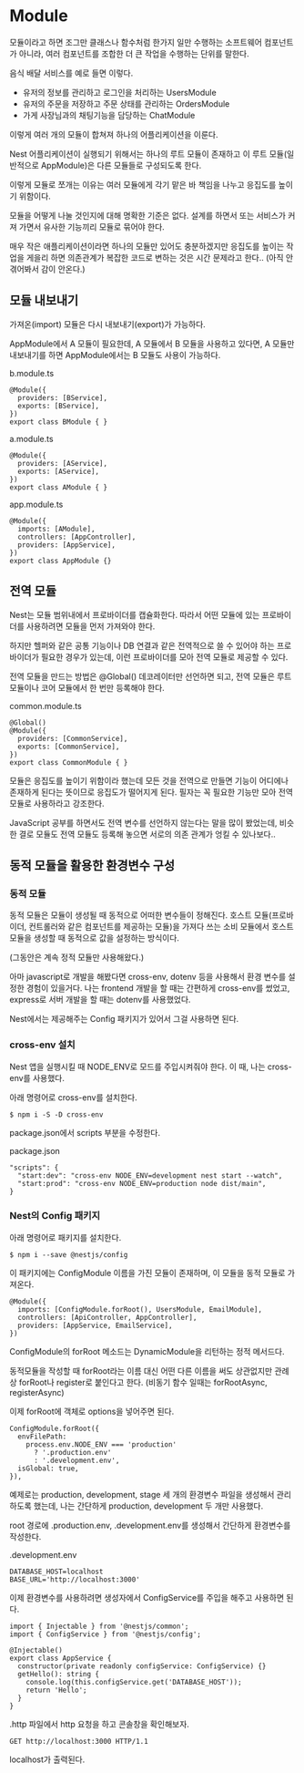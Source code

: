 # Module

모듈이라고 하면 조그만 클래스나 함수처럼 한가지 일만 수행하는 소프트웨어 컴포넌트가 아니라, 여러 컴포넌트를 조합한 더 큰 작업을 수행하는 단위를 말한다. 

음식 배달 서비스를 예로 들면 이렇다.
- 유저의 정보를 관리하고 로그인을 처리하는 UsersModule
- 유저의 주문을 저장하고 주문 상태를 관리하는 OrdersModule 
- 가게 사장님과의 채팅기능을 담당하는 ChatModule

이렇게 여러 개의 모듈이 합쳐져 하나의 어플리케이션을 이룬다.

Nest 어플리케이션이 실행되기 위해서는 하나의 루트 모듈이 존재하고 이 루트 모듈(일반적으로 AppModule)은 다른 모듈들로 구성되도록 한다. 

이렇게 모듈로 쪼개는 이유는 여러 모듈에게 각기 맡은 바 책임을 나누고 응집도를 높이기 위함이다.

모듈을 어떻게 나눌 것인지에 대해 명확한 기준은 없다. 설계를 하면서 또는 서비스가 커져 가면서 유사한 기능끼리 모듈로 묶어야 한다. 

매우 작은 애플리케이션이라면 하나의 모듈만 있어도 충분하겠지만 응집도를 높이는 작업을 게을리 하면 의존관계가 복잡한 코드로 변하는 것은 시간 문제라고 한다.. (아직 안겪어봐서 감이 안온다.)

## 모듈 내보내기

가져온(import) 모듈은 다시 내보내기(export)가 가능하다.

AppModule에서 A 모듈이 필요한데, A 모듈에서 B 모듈을 사용하고 있다면, A 모듈만 내보내기를 하면 AppModule에서는 B 모듈도 사용이 가능하다.

b.module.ts
```
@Module({
  providers: [BService],
  exports: [BService],
})
export class BModule { }
```

a.module.ts
```
@Module({
  providers: [AService],
  exports: [AService],
})
export class AModule { }
```

app.module.ts
```
@Module({
  imports: [AModule],
  controllers: [AppController],
  providers: [AppService],
})
export class AppModule {}
```

## 전역 모듈

Nest는 모듈 범위내에서 프로바이더를 캡슐화한다. 따라서 어떤 모듈에 있는 프로바이더를 사용하려면 모듈을 먼저 가져와야 한다. 

하지만 헬퍼와 같은 공통 기능이나 DB 연결과 같은 전역적으로 쓸 수 있어야 하는 프로바이더가 필요한 경우가 있는데, 이런 프로바이더를 모아 전역 모듈로 제공할 수 있다.

전역 모듈을 만드는 방법은 @Global() 데코레이터만 선언하면 되고, 전역 모듈은 루트 모듈이나 코어 모듈에서 한 번만 등록해야 한다.

common.module.ts
```
@Global()
@Module({
  providers: [CommonService],
  exports: [CommonService],
})
export class CommonModule { }
```

모듈은 응집도를 높이기 위함이라 했는데 모든 것을 전역으로 만들면 기능이 어디에나 존재하게 된다는 뜻이므로 응집도가 떨어지게 된다. 필자는 꼭 필요한 기능만 모아 전역 모듈로 사용하라고 강조한다. 

JavaScript 공부를 하면서도 전역 변수를 선언하지 않는다는 말을 많이 봤었는데, 비슷한 결로 모듈도 전역 모듈도 등록해 놓으면 서로의 의존 관계가 엉킬 수 있나보다..

## 동적 모듈을 활용한 환경변수 구성

### 동적 모듈

동적 모듈은 모듈이 생성될 때 동적으로 어떠한 변수들이 정해진다. 호스트 모듈(프로바이더, 컨트롤러와 같은 컴포넌트를 제공하는 모듈)을 가져다 쓰는 소비 모듈에서 호스트 모듈을 생성할 때 동적으로 값을 설정하는 방식이다.

(그동안은 계속 정적 모듈만 사용해왔다.)

아마 javascript로 개발을 해봤다면 cross-env, dotenv 등을 사용해서 환경 변수를 설정한 경험이 있을거다. 나는 frontend 개발을 할 때는 간편하게 cross-env를 썼었고, express로 서버 개발을 할 때는 dotenv를 사용했었다.

Nest에서는 제공해주는 Config 패키지가 있어서 그걸 사용하면 된다.

### cross-env 설치

Nest 앱을 실행시킬 때 NODE_ENV로 모드를 주입시켜줘야 한다. 이 때, 나는 cross-env를 사용했다.

아래 명령어로 cross-env를 설치한다.

```
$ npm i -S -D cross-env
```

package.json에서 scripts 부분을 수정한다.

package.json
```
"scripts": {
  "start:dev": "cross-env NODE_ENV=development nest start --watch",
  "start:prod": "cross-env NODE_ENV=production node dist/main",
}
```

### Nest의 Config 패키지

아래 명령어로 패키지를 설치한다.

```
$ npm i --save @nestjs/config
```

이 패키지에는 ConfigModule 이름을 가진 모듈이 존재하며, 이 모듈을 동적 모듈로 가져온다.

```
@Module({
  imports: [ConfigModule.forRoot(), UsersModule, EmailModule],
  controllers: [ApiController, AppController],
  providers: [AppService, EmailService],
})
```

ConfigModule의 forRoot 메소드는 DynamicModule을 리턴하는 정적 메서드다.

동적모듈을 작성할 때 forRoot라는 이름 대신 어떤 다른 이름을 써도 상관없지만 관례상 forRoot나 register로 붙인다고 한다. (비동기 함수 일때는 forRootAsync, registerAsync)

이제 forRoot에 객체로 options을 넣어주면 된다. 

```
ConfigModule.forRoot({
  envFilePath:
    process.env.NODE_ENV === 'production'
      ? '.production.env'
      : '.development.env',
  isGlobal: true,
}),
```

예제로는 production, development, stage 세 개의 환경변수 파일을 생성해서 관리하도록 했는데, 나는 간단하게 production, development 두 개만 사용했다.

root 경로에 .production.env, .development.env를 생성해서 간단하게 환경변수를 작성한다.

.development.env
```
DATABASE_HOST=localhost
BASE_URL='http://localhost:3000'
```

이제 환경변수를 사용하려면 생성자에서 ConfigService를 주입을 해주고 사용하면 된다. 

```
import { Injectable } from '@nestjs/common';
import { ConfigService } from '@nestjs/config';

@Injectable()
export class AppService {
  constructor(private readonly configService: ConfigService) {}
  getHello(): string {
    console.log(this.configService.get('DATABASE_HOST'));
    return 'Hello';
  }
}
```

.http 파일에서 http 요청을 하고 콘솔창을 확인해보자.

```
GET http://localhost:3000 HTTP/1.1
```

localhost가 출력된다.
